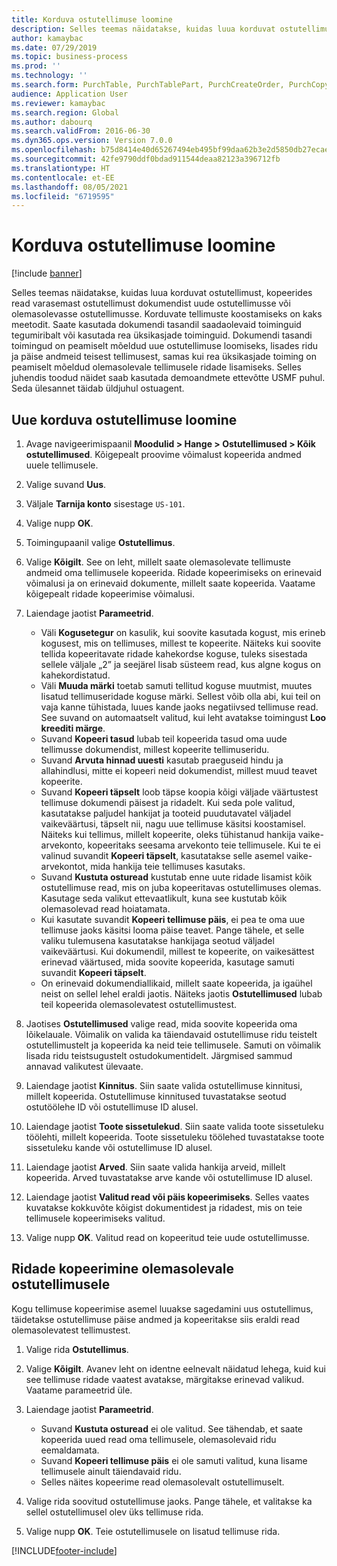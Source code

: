 ```yaml
---
title: Korduva ostutellimuse loomine
description: Selles teemas näidatakse, kuidas luua korduvat ostutellimust, kopeerides read varasemast ostutellimust dokumendist uude ostutellimusse või olemasolevasse ostutellimusse.
author: kamaybac
ms.date: 07/29/2019
ms.topic: business-process
ms.prod: ''
ms.technology: ''
ms.search.form: PurchTable, PurchTablePart, PurchCreateOrder, PurchCopying
audience: Application User
ms.reviewer: kamaybac
ms.search.region: Global
ms.author: dabourq
ms.search.validFrom: 2016-06-30
ms.dyn365.ops.version: Version 7.0.0
ms.openlocfilehash: b75d8414e40d65267494eb495bf99daa62b3e2d5850db27ecae99f30d543c870
ms.sourcegitcommit: 42fe9790ddf0bdad911544deaa82123a396712fb
ms.translationtype: HT
ms.contentlocale: et-EE
ms.lasthandoff: 08/05/2021
ms.locfileid: "6719595"
---
```

# <a name="create-a-repeat-purchase-order"></a>Korduva ostutellimuse loomine

[!include [banner](../../includes/banner.md)]

Selles teemas näidatakse, kuidas luua korduvat ostutellimust, kopeerides read varasemast ostutellimust dokumendist uude ostutellimusse või olemasolevasse ostutellimusse. Korduvate tellimuste koostamiseks on kaks meetodit. Saate kasutada dokumendi tasandil saadaolevaid toiminguid tegumiribalt või kasutada rea üksikasjade toiminguid. Dokumendi tasandi toimingud on peamiselt mõeldud uue ostutellimuse loomiseks, lisades ridu ja päise andmeid teisest tellimusest, samas kui rea üksikasjade toiming on peamiselt mõeldud olemasolevale tellimusele ridade lisamiseks. Selles juhendis toodud näidet saab kasutada demoandmete ettevõtte USMF puhul. Seda ülesannet täidab üldjuhul ostuagent.


## <a name="create-a-new-repeat-purchase-order"></a>Uue korduva ostutellimuse loomine
1. Avage navigeerimispaanil **Moodulid > Hange > Ostutellimused > Kõik ostutellimused**. Kõigepealt proovime võimalust kopeerida andmed uuele tellimusele.  
2. Valige suvand **Uus**.
3. Väljale **Tarnija konto** sisestage `US-101`.
4. Valige nupp **OK**.
5. Toimingupaanil valige **Ostutellimus**.
6. Valige **Kõigilt**. See on leht, millelt saate olemasolevate tellimuste andmeid oma tellimusele kopeerida. Ridade kopeerimiseks on erinevaid võimalusi ja on erinevaid dokumente, millelt saate kopeerida. Vaatame kõigepealt ridade kopeerimise võimalusi. 
7. Laiendage jaotist **Parameetrid**.

    - Väli **Kogusetegur** on kasulik, kui soovite kasutada kogust, mis erineb kogusest, mis on tellimuses, millest te kopeerite. Näiteks kui soovite tellida kopeeritavate ridade kahekordse koguse, tuleks sisestada sellele väljale „2” ja seejärel lisab süsteem read, kus algne kogus on kahekordistatud.  
    - Väli **Muuda märki** toetab samuti tellitud koguse muutmist, muutes lisatud tellimuseridade koguse märki. Sellest võib olla abi, kui teil on vaja kanne tühistada, luues kande jaoks negatiivsed tellimuse read. See suvand on automaatselt valitud, kui leht avatakse toimingust **Loo kreediti märge**.  
    - Suvand **Kopeeri tasud** lubab teil kopeerida tasud oma uude tellimusse dokumendist, millest kopeerite tellimuseridu.  
    - Suvand **Arvuta hinnad uuesti** kasutab praeguseid hindu ja allahindlusi, mitte ei kopeeri neid dokumendist, millest muud teavet kopeerite.  
    - Suvand **Kopeeri täpselt** loob täpse koopia kõigi väljade väärtustest tellimuse dokumendi päisest ja ridadelt. Kui seda pole valitud, kasutatakse paljudel hankijat ja tooteid puudutavatel väljadel vaikeväärtusi, täpselt nii, nagu uue tellimuse käsitsi koostamisel. Näiteks kui tellimus, millelt kopeerite, oleks tühistanud hankija vaike-arvekonto, kopeeritaks seesama arvekonto teie tellimusele. Kui te ei valinud suvandit **Kopeeri täpselt**, kasutatakse selle asemel vaike-arvekontot, mida hankija teie tellimuses kasutaks.  
    - Suvand **Kustuta osturead** kustutab enne uute ridade lisamist kõik ostutellimuse read, mis on juba kopeeritavas ostutellimuses olemas. Kasutage seda valikut ettevaatlikult, kuna see kustutab kõik olemasolevad read hoiatamata.  
    - Kui kasutate suvandit **Kopeeri tellimuse päis**, ei pea te oma uue tellimuse jaoks käsitsi looma päise teavet. Pange tähele, et selle valiku tulemusena kasutatakse hankijaga seotud väljadel vaikeväärtusi. Kui dokumendil, millest te kopeerite, on vaikesättest erinevad väärtused, mida soovite kopeerida, kasutage samuti suvandit **Kopeeri täpselt**.   
    - On erinevaid dokumendiallikaid, millelt saate kopeerida, ja igaühel neist on sellel lehel eraldi jaotis. Näiteks jaotis **Ostutellimused** lubab teil kopeerida olemasolevatest ostutellimustest.  

8. Jaotises **Ostutellimused** valige read, mida soovite kopeerida oma lõikelauale. Võimalik on valida ka täiendavaid ostutellimuse ridu teistelt ostutellimustelt ja kopeerida ka neid teie tellimusele. Samuti on võimalik lisada ridu teistsugustelt ostudokumentidelt. Järgmised sammud annavad valikutest ülevaate.  
9. Laiendage jaotist **Kinnitus**. Siin saate valida ostutellimuse kinnitusi, millelt kopeerida. Ostutellimuse kinnitused tuvastatakse seotud ostutöölehe ID või ostutellimuse ID alusel.  
10. Laiendage jaotist **Toote sissetulekud**. Siin saate valida toote sissetuleku töölehti, millelt kopeerida. Toote sissetuleku töölehed tuvastatakse toote sissetuleku kande või ostutellimuse ID alusel.   
11. Laiendage jaotist **Arved**. Siin saate valida hankija arveid, millelt kopeerida. Arved tuvastatakse arve kande või ostutellimuse ID alusel.   
12. Laiendage jaotist **Valitud read või päis kopeerimiseks**. Selles vaates kuvatakse kokkuvõte kõigist dokumentidest ja ridadest, mis on teie tellimusele kopeerimiseks valitud.   
13. Valige nupp **OK**. Valitud read on kopeeritud teie uude ostutellimusse.   

## <a name="copy-lines-to-an-existing-purchase-order"></a>Ridade kopeerimine olemasolevale ostutellimusele  

Kogu tellimuse kopeerimise asemel luuakse sagedamini uus ostutellimus, täidetakse ostutellimuse päise andmed ja kopeeritakse siis eraldi read olemasolevatest tellimustest.  

1. Valige rida **Ostutellimus**.
2. Valige **Kõigilt**. Avanev leht on identne eelnevalt näidatud lehega, kuid kui see tellimuse ridade vaatest avatakse, märgitakse erinevad valikud. Vaatame parameetrid üle.   
3. Laiendage jaotist **Parameetrid**.

    - Suvand **Kustuta osturead** ei ole valitud. See tähendab, et saate kopeerida uued read oma tellimusele, olemasolevaid ridu eemaldamata.   
    - Suvand **Kopeeri tellimuse päis** ei ole samuti valitud, kuna lisame tellimusele ainult täiendavaid ridu.   
    - Selles näites kopeerime read olemasolevalt ostutellimuselt.   

4. Valige rida soovitud ostutellimuse jaoks. Pange tähele, et valitakse ka sellel ostutellimusel olev üks tellimuse rida.  
5. Valige nupp **OK**. Teie ostutellimusele on lisatud tellimuse rida.  



[!INCLUDE[footer-include](../../../includes/footer-banner.md)]